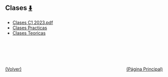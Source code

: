 
<html>
<body>
<h2>Clases <a href="https://downgit.github.io/#/home?url=https://github.com/Apuntes-FIUBA/Apuntes-Electronica/tree/main/86 - Electrónica/8603 - Dispositivos Semiconductores/Clases" style="font-size:20px">  ⬇️ </a></h2>
<ul>
    <li><a href="Clases C1 2023.pdf">Clases C1 2023.pdf</a></li>
    <li><a href="Clases Practicas">Clases Practicas</a></li>
    <li><a href="Clases Teoricas">Clases Teoricas</a></li>
</ul>
</body>
</html>










<br><br><br><br><br><a href="../" style="float: left">(Volver)</a> <a href="https://apuntes-fiuba.github.io/Apuntes-Electronica" style="float: right">(Página Principal)</a>
